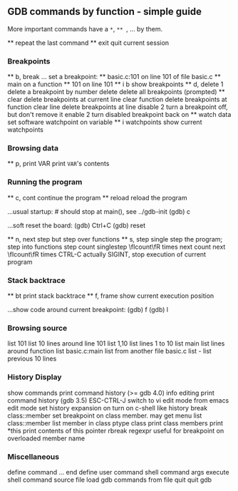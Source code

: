 GDB commands by function - simple guide
---------------------------------------
More important commands have a `*`, `** `, ... by them.

** <ENTER>              repeat the last command
** exit                 quit current session

### Breakpoints

** b, break ...         set a breakpoint:
**          basic.c:101     on line 101 of file basic.c
**          main            on a function
**          101             on line 101
** i b                  show breakpoints
** d, delete 1          delete a breakpoint by number
delete                  delete all breakpoints (prompted)
** clear                delete breakpoints at current line
clear function          delete breakpoints at function
clear line              delete breakpoints at line
disable 2               turn a breakpoint off, but don't remove it
enable 2                turn disabled breakpoint back on
** watch data           set software watchpoint on variable
** i watchpoints        show current watchpoints


### Browsing data

** p, print VAR         print `VAR`'s contents


### Running the program

** c, cont              continue the program
** reload               reload the program

...usual startup:
    # should stop at main(), see ../gdb-init
    (gdb) c

...soft reset the board:
    (gdb) Ctrl+C
    (gdb) reset

** n, next              step but step over functions
** s, step              single step the program; step into functions
step count              singlestep \fIcount\fR times
next count              next \fIcount\fR times
CTRL-C                  actually SIGINT, stop execution of current program

### Stack backtrace

** bt        	        print stack backtrace
** f, frame             show current execution position

...show code around current breakpoint:
    (gdb) f
    (gdb) l

### Browsing source

list 101        	list 10 lines around line 101
list 1,10        list lines 1 to 10
list main  	list lines around function
list basic.c:main        list from another file basic.c
list -        	list previous 10 lines


### History Display

show commands        	print command history (>= gdb 4.0)
info editing       	print command history (gdb 3.5)
ESC-CTRL-J        	switch to vi edit mode from emacs edit mode
set history expansion on       turn on c-shell like history
break class::member       set breakpoint on class member. may get menu
list class::member        list member in class
ptype class               print class members
print *this        	print contents of this pointer
rbreak regexpr     	useful for breakpoint on overloaded member name

### Miscellaneous

define command ... end        define user command
shell command args       execute shell command
source file        	load gdb commands from file
quit        		quit gdb
